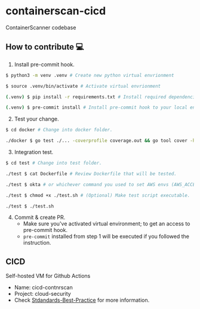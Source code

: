 # containerscan-cicd

ContainerScanner codebase

## How to contribute 💻

1. Install pre-commit hook.

```bash
$ python3 -m venv .venv # Create new python virtual envrionment

$ source .venv/bin/activate # Activate virtual envrionment

(.venv) $ pip install -r requirements.txt # Install required dependencies

(.venv) $ pre-commit install # Install pre-commit hook to your local env
```

2. Test your change.

```bash
$ cd docker # Change into docker folder.

./docker $ go test ./... -coverprofile coverage.out && go tool cover -html=coverage.out # Validate your code is passing unit test & covered.
```

3. Integration test.

```bash
$ cd test # Change into test folder.

./test $ cat Dockerfile # Review Dockerfile that will be tested.

./test $ okta # or whichever command you used to set AWS envs (AWS_ACCESS_KEY_ID, AWS_SECRET_ACCESS_KEY, and AWS_SESSION_TOKEN)

./test $ chmod +x ./test.sh # (Optional) Make test script executable.

./test $ ./test.sh
```

4. Commit & create PR.
   - Make sure you've activated virtual environment; to get an access to pre-commit hook.
   - `pre-commit` installed from step 1 will be executed if you followed the instruction.

## CICD

Self-hosted VM for Github Actions

- Name: cicd-contnrscan
- Project: cloud-security
- Check [Stdandards-Best-Practice](https://github.secureserver.net/CTO/guidelines/blob/master/Standards-Best-Practices/CICD/GitHubActions.md) for more information.
